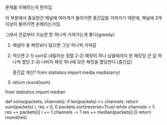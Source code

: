 문제를 이해하는게 먼저임.

이 부분에서 중요한건
채널에 여러개가 들어가면 중간값을 가져가기 때문에, 
채널에 2개 이상이 들어가면 손해라는거임.

그래서 큰값부터 가능한 한 하나씩 가져가는게 좋다(greedy)

1) 채널이 총 패킷보다 많으면 그냥 하나씩 가져감

2) 적으면
    2-1) sort로 내림차순 정렬
    2-2) 패킷이 하나 남을때까지 한 패킷당 큰 값 하나씩 할당
    2-3) 나머지 패킷 하나에 모든 패킷을 할당한다 (중간값)


    중간값 계산?
    from statistics import media
    media(arry)

3) return round(sum)




from statistics import median

def solve(packets, channels):
    if len(packets) <= channels:
        return sum(packets)
    i, res = 0, 0
    packets.sort(reverse=True)
    while channels > 1:
        res += packets[i]
        i += 1
        channels -= 1
    res += median(packets[i:])
    return round(res)